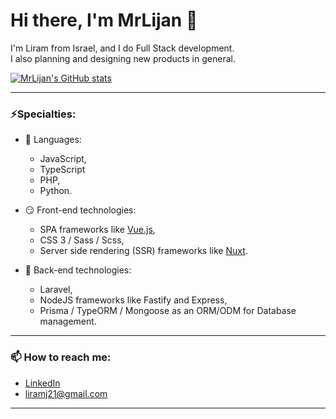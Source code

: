 # Hi there, I'm MrLijan 👋

I'm Liram from Israel, and I do Full Stack development. <br/>
I also planning and designing new products in general. <br/>

[![MrLijan's GitHub stats](https://github-readme-stats.vercel.app/api?username=mrlijan&count_private=true&show_icons=true&theme=github_dark)](https://github.com/mrlijan/github-readme-stats)



---
### ⚡Specialties:
- 📜 Languages:
  - JavaScript,
  - TypeScript
  - PHP,
  - Python.

- 😏 Front-end technologies:
  - SPA frameworks like [Vue.js](https://vuejs.org/ "VueJS Home Page"),
  - CSS 3 / Sass / Scss,
  - Server side rendering (SSR) frameworks like [Nuxt](https://nuxtjs.org/ "Nuxt Home Page").

- 🧠 Back-end technologies:
  - Laravel,
  - NodeJS frameworks like Fastify and Express,
  - Prisma / TypeORM / Mongoose as an ORM/ODM for Database management.

---

### 📫 How to reach me:

- [LinkedIn](https://www.linkedin.com/in/liramjan/ "Liram's Profile")
- <liramj21@gmail.com>

---



<!--
**MrLijan/mrlijan** is a ✨ _special_ ✨ repository because its `README.md` (this file) appears on your GitHub profile.

Here are some ideas to get you started:

- 🔭 I’m currently working on ...
- 🌱 I’m currently learning ...
- 👯 I’m looking to collaborate on ...
- 🤔 I’m looking for help with ...
- 💬 Ask me about ...
- 📫 How to reach me: ...
- 😄 Pronouns: ...
- ⚡ Fun fact: ...
-->
